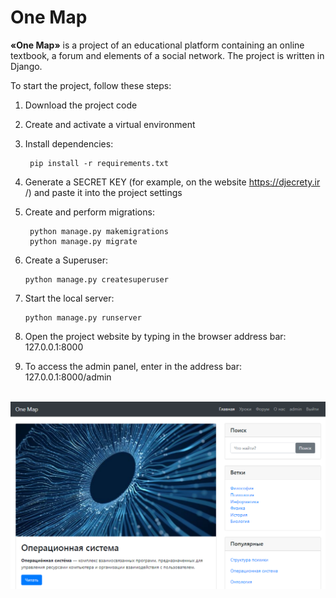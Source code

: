 # One Map 
**«One Map»** is a project of an educational platform containing an online textbook, a forum and elements of a social network. The project is written in Django.

To start the project, follow these steps:
1. Download the project code
2. Create and activate a virtual environment
4. Install dependencies:

        pip install -r requirements.txt

5. Generate a SECRET KEY (for example, on the website https://djecrety.ir /) and paste it into the project settings
6. Create and perform migrations: 

        python manage.py makemigrations
        python manage.py migrate

10. Create a Superuser:

        python manage.py createsuperuser

12. Start the local server:

        python manage.py runserver

14. Open the project website by typing in the browser address bar: 127.0.0.1:8000
15. To access the admin panel, enter in the address bar: 127.0.0.1:8000/admin

<br>

<img width="800px" alt="printscreen" src="https://github.com/ivbuchin/one_map/blob/master/printscreen.png">
